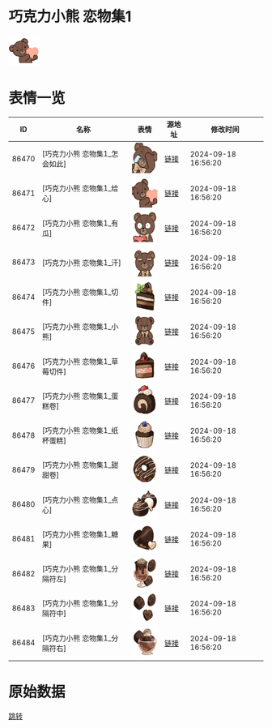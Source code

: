 # 巧克力小熊 恋物集1

<img src="./cover.png" height="60" alt="cover" />

# 表情一览

|ID|名称|表情|源地址|修改时间|
|----|----|----|----|----|
|86470|[巧克力小熊 恋物集1_怎会如此]|<img src="./pic/086470_%5B巧克力小熊 恋物集1_怎会如此%5D.png" height="60" alt="怎会如此"/>|[链接](https://i0.hdslb.com/bfs/garb/028a8b90cf9e845b4451e0821b56995b4c4f88d3.png)|2024-09-18 16:56:20|
|86471|[巧克力小熊 恋物集1_给心]|<img src="./pic/086471_%5B巧克力小熊 恋物集1_给心%5D.png" height="60" alt="给心"/>|[链接](https://i0.hdslb.com/bfs/garb/759ffe568f50d159eb464bcd0c9c5a85d65df1f4.png)|2024-09-18 16:56:20|
|86472|[巧克力小熊 恋物集1_有瓜]|<img src="./pic/086472_%5B巧克力小熊 恋物集1_有瓜%5D.png" height="60" alt="有瓜"/>|[链接](https://i0.hdslb.com/bfs/garb/ce1573ebd1332a7a7abc02157627d54efb28dc1c.png)|2024-09-18 16:56:20|
|86473|[巧克力小熊 恋物集1_汗]|<img src="./pic/086473_%5B巧克力小熊 恋物集1_汗%5D.png" height="60" alt="汗"/>|[链接](https://i0.hdslb.com/bfs/garb/c1ba12d97b7921374c0a6030dfb0c2a9511b291a.png)|2024-09-18 16:56:20|
|86474|[巧克力小熊 恋物集1_切件]|<img src="./pic/086474_%5B巧克力小熊 恋物集1_切件%5D.png" height="60" alt="切件"/>|[链接](https://i0.hdslb.com/bfs/garb/dc1f5a032c5428a8f07b3aea263746eafafaecce.png)|2024-09-18 16:56:20|
|86475|[巧克力小熊 恋物集1_小熊]|<img src="./pic/086475_%5B巧克力小熊 恋物集1_小熊%5D.png" height="60" alt="小熊"/>|[链接](https://i0.hdslb.com/bfs/garb/4dedf3bd6da61797fba4373e57a06e74376e6f7a.png)|2024-09-18 16:56:20|
|86476|[巧克力小熊 恋物集1_草莓切件]|<img src="./pic/086476_%5B巧克力小熊 恋物集1_草莓切件%5D.png" height="60" alt="草莓切件"/>|[链接](https://i0.hdslb.com/bfs/garb/06757b12d2288ee6315878e3948fcc0d60861a76.png)|2024-09-18 16:56:20|
|86477|[巧克力小熊 恋物集1_蛋糕卷]|<img src="./pic/086477_%5B巧克力小熊 恋物集1_蛋糕卷%5D.png" height="60" alt="蛋糕卷"/>|[链接](https://i0.hdslb.com/bfs/garb/9d27606ee4d336b285a7b76a200277a053113d38.png)|2024-09-18 16:56:20|
|86478|[巧克力小熊 恋物集1_纸杯蛋糕]|<img src="./pic/086478_%5B巧克力小熊 恋物集1_纸杯蛋糕%5D.png" height="60" alt="纸杯蛋糕"/>|[链接](https://i0.hdslb.com/bfs/garb/a14dad002344700cc647fe58a8d91a57b5c0a581.png)|2024-09-18 16:56:20|
|86479|[巧克力小熊 恋物集1_甜甜卷]|<img src="./pic/086479_%5B巧克力小熊 恋物集1_甜甜卷%5D.png" height="60" alt="甜甜卷"/>|[链接](https://i0.hdslb.com/bfs/garb/91391114917f727d2467fc05cfbcd106c8876c71.png)|2024-09-18 16:56:20|
|86480|[巧克力小熊 恋物集1_点心]|<img src="./pic/086480_%5B巧克力小熊 恋物集1_点心%5D.png" height="60" alt="点心"/>|[链接](https://i0.hdslb.com/bfs/garb/4dfdfbe9b16291360beb760d75cc038e341baa30.png)|2024-09-18 16:56:20|
|86481|[巧克力小熊 恋物集1_糖果]|<img src="./pic/086481_%5B巧克力小熊 恋物集1_糖果%5D.png" height="60" alt="糖果"/>|[链接](https://i0.hdslb.com/bfs/garb/4b9527bb84d7c599a6f1f906af89eb624fdebd98.png)|2024-09-18 16:56:20|
|86482|[巧克力小熊 恋物集1_分隔符左]|<img src="./pic/086482_%5B巧克力小熊 恋物集1_分隔符左%5D.png" height="60" alt="分隔符左"/>|[链接](https://i0.hdslb.com/bfs/garb/f202720e0059a4b55780a4eba919a97ef5ba0e81.png)|2024-09-18 16:56:20|
|86483|[巧克力小熊 恋物集1_分隔符中]|<img src="./pic/086483_%5B巧克力小熊 恋物集1_分隔符中%5D.png" height="60" alt="分隔符中"/>|[链接](https://i0.hdslb.com/bfs/garb/ce2a698546e064b5f5682e63bfdeabc41d4a3bee.png)|2024-09-18 16:56:20|
|86484|[巧克力小熊 恋物集1_分隔符右]|<img src="./pic/086484_%5B巧克力小熊 恋物集1_分隔符右%5D.png" height="60" alt="分隔符右"/>|[链接](https://i0.hdslb.com/bfs/garb/c17786fbd0b8b9f0c2e08f9b74633ba076751429.png)|2024-09-18 16:56:20|

# 原始数据

[跳转](./raw.json)

